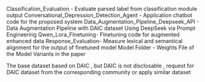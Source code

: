 Classification_Evaluation - Evaluate parsed label from classification module output 
Conversational_Depression_Detection_Agent - Application chatbot code for the proposed system 
Data_Augmentation_Pipeline_Deepseek_API - Data Augmentation Pipeline with DAIC dataset Using DeepSeek via Prompt Engineering 
Qwen_Lora_FInetuning- FInetuning code for augmented enhanced data 
Response_Evaluation- Measure lexical and semantical alignment for the output of finetuned model 
Model Folder - Weights File of the Model Variants in the paper 

The base dataset based on DAIC , but DAIC is not disclosable , request for DAIC dataset from the corresponding community or apply similar dataset 